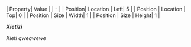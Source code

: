 
| Property| Value |
| - |
| Position\| Location \| Left| 5 |
| Position \| Location \| Top| 0 |
| Position \| Size \| Width| 1 |
| Position \| Size \| Height| 1 |


 

***Xietizi***

 

*Xieti* *qweqwewe*
